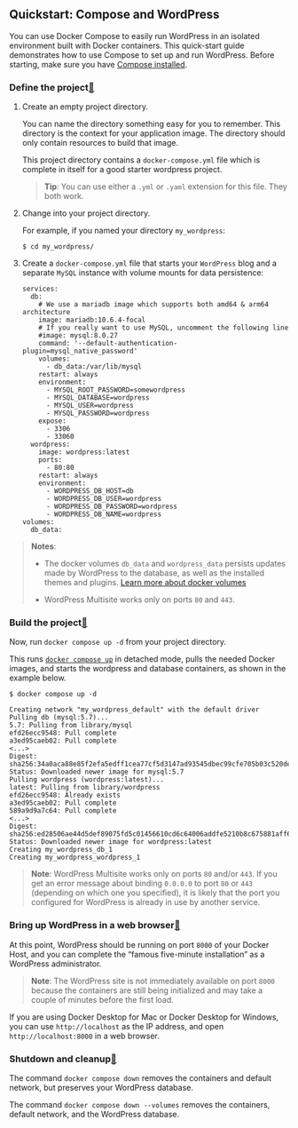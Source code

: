 <section class="section"><h1 id="title">Quickstart: Compose and WordPress</h1>
                            <p>You can use Docker Compose to easily run WordPress in an isolated environment
built with Docker containers. This quick-start guide demonstrates how to use
Compose to set up and run WordPress. Before starting, make sure you have
<a href="/compose/install/">Compose installed</a>.</p>

<h3 id="define-the-project">Define the project<a href="#define-the-project" class="anchorLink">🔗</a></h3>

<ol>
  <li>
    <p>Create an empty project directory.</p>
    <p>You can name the directory something easy for you to remember.
This directory is the context for your application image. The
directory should only contain resources to build that image.</p>
    <p>This project directory contains a <code class="language-plaintext highlighter-rouge">docker-compose.yml</code> file which
is complete in itself for a good starter wordpress project.</p>
    <blockquote>
      <p><strong>Tip</strong>: You can use either a <code class="language-plaintext highlighter-rouge">.yml</code> or <code class="language-plaintext highlighter-rouge">.yaml</code> extension for
this file. They both work.</p>
    </blockquote>
  </li>
  <li>
    <p>Change into your project directory.</p>
    <p>For example, if you named your directory <code class="language-plaintext highlighter-rouge">my_wordpress</code>:</p>
    <div class="language-console highlighter-rouge"><div class="highlight"><pre class="highlight"><code><span class="gp">$</span><span class="w"> </span><span class="nb">cd </span>my_wordpress/
</code></pre></div>    </div>
  </li>
  <li>
    <p>Create a <code class="language-plaintext highlighter-rouge">docker-compose.yml</code> file that starts your
<code class="language-plaintext highlighter-rouge">WordPress</code> blog and a separate <code class="language-plaintext highlighter-rouge">MySQL</code> instance with volume
mounts for data persistence:</p>
    <div class="language-yaml highlighter-rouge"><div class="highlight"><pre class="highlight"><code><span class="na">services</span><span class="pi">:</span>
  <span class="na">db</span><span class="pi">:</span>
    <span class="c1"># We use a mariadb image which supports both amd64 &amp; arm64 architecture</span>
    <span class="na">image</span><span class="pi">:</span> <span class="s">mariadb:10.6.4-focal</span>
    <span class="c1"># If you really want to use MySQL, uncomment the following line</span>
    <span class="c1">#image: mysql:8.0.27</span>
    <span class="na">command</span><span class="pi">:</span> <span class="s1">'</span><span class="s">--default-authentication-plugin=mysql_native_password'</span>
    <span class="na">volumes</span><span class="pi">:</span>
      <span class="pi">-</span> <span class="s">db_data:/var/lib/mysql</span>
    <span class="na">restart</span><span class="pi">:</span> <span class="s">always</span>
    <span class="na">environment</span><span class="pi">:</span>
      <span class="pi">-</span> <span class="s">MYSQL_ROOT_PASSWORD=somewordpress</span>
      <span class="pi">-</span> <span class="s">MYSQL_DATABASE=wordpress</span>
      <span class="pi">-</span> <span class="s">MYSQL_USER=wordpress</span>
      <span class="pi">-</span> <span class="s">MYSQL_PASSWORD=wordpress</span>
    <span class="na">expose</span><span class="pi">:</span>
      <span class="pi">-</span> <span class="m">3306</span>
      <span class="pi">-</span> <span class="m">33060</span>
  <span class="na">wordpress</span><span class="pi">:</span>
    <span class="na">image</span><span class="pi">:</span> <span class="s">wordpress:latest</span>
    <span class="na">ports</span><span class="pi">:</span>
      <span class="pi">-</span> <span class="s">80:80</span>
    <span class="na">restart</span><span class="pi">:</span> <span class="s">always</span>
    <span class="na">environment</span><span class="pi">:</span>
      <span class="pi">-</span> <span class="s">WORDPRESS_DB_HOST=db</span>
      <span class="pi">-</span> <span class="s">WORDPRESS_DB_USER=wordpress</span>
      <span class="pi">-</span> <span class="s">WORDPRESS_DB_PASSWORD=wordpress</span>
      <span class="pi">-</span> <span class="s">WORDPRESS_DB_NAME=wordpress</span>
<span class="na">volumes</span><span class="pi">:</span>
  <span class="na">db_data</span><span class="pi">:</span>
</code></pre></div>    </div>
  </li>
</ol>
<blockquote class="note-vanilla">
  <p><strong>Notes</strong>:</p>
  <ul>
    <li>
      <p>The docker volumes <code class="language-plaintext highlighter-rouge">db_data</code> and <code class="language-plaintext highlighter-rouge">wordpress_data</code> persists updates made by WordPress
   to the database, as well as the installed themes and plugins. <a href="/storage/volumes/">Learn more about docker volumes</a></p>
    </li>
    <li>
      <p>WordPress Multisite works only on ports <code class="language-plaintext highlighter-rouge">80</code> and <code class="language-plaintext highlighter-rouge">443</code>.</p>
    </li>
  </ul>
</blockquote>
<h3 id="build-the-project">Build the project<a href="#build-the-project" class="anchorLink">🔗</a></h3>
<p>Now, run <code class="language-plaintext highlighter-rouge">docker compose up -d</code> from your project directory.</p>
<p>This runs <a href="/engine/reference/commandline/compose_up/"><code class="language-plaintext highlighter-rouge">docker compose up</code></a> in detached mode, pulls
the needed Docker images, and starts the wordpress and database containers, as shown in
the example below.</p>
<div class="language-console highlighter-rouge"><div class="highlight"><pre class="highlight"><code><span class="gp">$</span><span class="w"> </span>docker compose up <span class="nt">-d</span>
<span class="go">
Creating network "my_wordpress_default" with the default driver
Pulling db (mysql:5.7)...
5.7: Pulling from library/mysql
efd26ecc9548: Pull complete
a3ed95caeb02: Pull complete
</span><span class="c">&lt;...&gt;
</span><span class="go">Digest: sha256:34a0aca88e85f2efa5edff1cea77cf5d3147ad93545dbec99cfe705b03c520de
Status: Downloaded newer image for mysql:5.7
Pulling wordpress (wordpress:latest)...
latest: Pulling from library/wordpress
efd26ecc9548: Already exists
a3ed95caeb02: Pull complete
589a9d9a7c64: Pull complete
</span><span class="c">&lt;...&gt;
</span><span class="go">Digest: sha256:ed28506ae44d5def89075fd5c01456610cd6c64006addfe5210b8c675881aff6
Status: Downloaded newer image for wordpress:latest
Creating my_wordpress_db_1
Creating my_wordpress_wordpress_1
</span></code></pre></div></div>
<blockquote>
  <p><strong>Note</strong>: WordPress Multisite works only on ports <code class="language-plaintext highlighter-rouge">80</code> and/or <code class="language-plaintext highlighter-rouge">443</code>.
If you get an error message about binding <code class="language-plaintext highlighter-rouge">0.0.0.0</code> to port <code class="language-plaintext highlighter-rouge">80</code> or <code class="language-plaintext highlighter-rouge">443</code>
(depending on which one you specified), it is likely that the port you
configured for WordPress is already in use by another service.</p>
</blockquote>
<h3 id="bring-up-wordpress-in-a-web-browser">Bring up WordPress in a web browser<a href="#bring-up-wordpress-in-a-web-browser" class="anchorLink">🔗</a></h3>
<p>At this point, WordPress should be running on port <code class="language-plaintext highlighter-rouge">8000</code> of your Docker Host,
and you can complete the “famous five-minute installation” as a WordPress
administrator.</p>
<blockquote>
  <p><strong>Note</strong>: The WordPress site is not immediately available on port <code class="language-plaintext highlighter-rouge">8000</code>
because the containers are still being initialized and may take a couple of
minutes before the first load.</p>
</blockquote>
<p>If you are using Docker Desktop for Mac or Docker Desktop for Windows, you can use
<code class="language-plaintext highlighter-rouge">http://localhost</code> as the IP address, and open <code class="language-plaintext highlighter-rouge">http://localhost:8000</code> in a web
browser.</p>
<h3 id="shutdown-and-cleanup">Shutdown and cleanup<a href="#shutdown-and-cleanup" class="anchorLink">🔗</a></h3>
<p>The command <code class="language-plaintext highlighter-rouge">docker compose down</code> removes the
containers and default network, but preserves your WordPress database.</p>
<p>The command <code class="language-plaintext highlighter-rouge">docker compose down --volumes</code> removes the containers, default
network, and the WordPress database.</p>
